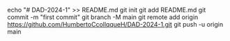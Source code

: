 echo "# DAD-2024-1" >> README.md
git init
git add README.md
git commit -m "first commit"
git branch -M main
git remote add origin https://github.com/HumbertoCcollqqueH/DAD-2024-1.git
git push -u origin main
